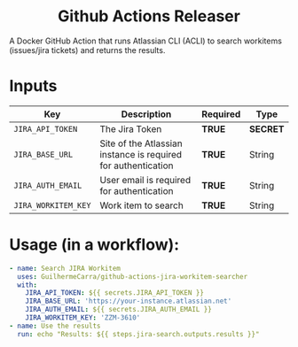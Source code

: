 <div align="center">
    <h1>Github Actions Releaser</h1>
</div>

<p>A Docker GitHub Action that runs Atlassian CLI (ACLI) to search workitems (issues/jira tickets) and returns the results.</p>

# Inputs

| Key | Description | Required | Type |
| --- | ----------- | -------- | ---- |
| `JIRA_API_TOKEN` | The Jira Token | **TRUE** | **SECRET** |
| `JIRA_BASE_URL` | Site of the Atlassian instance is required for authentication | **TRUE** | String |
| `JIRA_AUTH_EMAIL` | User email is required for authentication | **TRUE** | String |
| `JIRA_WORKITEM_KEY` | Work item to search | **TRUE** | String |

# Usage (in a workflow):

```yaml
- name: Search JIRA Workitem
  uses: GuilhermeCarra/github-actions-jira-workitem-searcher
  with:
    JIRA_API_TOKEN: ${{ secrets.JIRA_API_TOKEN }}
    JIRA_BASE_URL: 'https://your-instance.atlassian.net'
    JIRA_AUTH_EMAIL: ${{ secrets.JIRA_AUTH_EMAIL }}
    JIRA_WORKITEM_KEY: 'ZZM-3610'
- name: Use the results
  run: echo "Results: ${{ steps.jira-search.outputs.results }}"
```